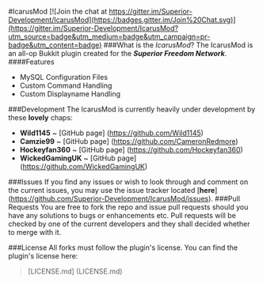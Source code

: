 #IcarusMod
[![Join the chat at https://gitter.im/Superior-Development/IcarusMod](https://badges.gitter.im/Join%20Chat.svg)](https://gitter.im/Superior-Development/IcarusMod?utm_source=badge&utm_medium=badge&utm_campaign=pr-badge&utm_content=badge)
###What is the _IcarusMod_?
The IcarusMod is an all-op Bukkit plugin created for the _**Superior Freedom Network**_.
####Features
 - MySQL Configuration Files
 - Custom Command Handling
 - Custom Displayname Handling

###Development
The IcarusMod is currently heavily under development by these **lovely** chaps:
 - **Wild1145**  ~ [GitHub page] (https://github.com/Wild1145)
 - **Camzie99** ~ [GitHub page] (https://github.com/CameronRedmore)
 - **Hockeyfan360** ~ [GitHub page] (https://github.com/Hockeyfan360)
 - **WickedGamingUK** ~ [GitHub page] (https://github.com/WickedGamingUK)

###Issues
If you find any issues or wish to look through and comment on the current issues, you may use the issue tracker located [**here**] (https://github.com/Superior-Development/IcarusMod/issues).
###Pull Requests
You are free to fork the repo and issue pull requests should you have any solutions to bugs or enhancements etc.
Pull requests will be checked by one of the current developers and they shall decided whether to merge with it.

###License
All forks must follow the plugin's license.
You can find the plugin's license here:
> [LICENSE.md] (LICENSE.md)
